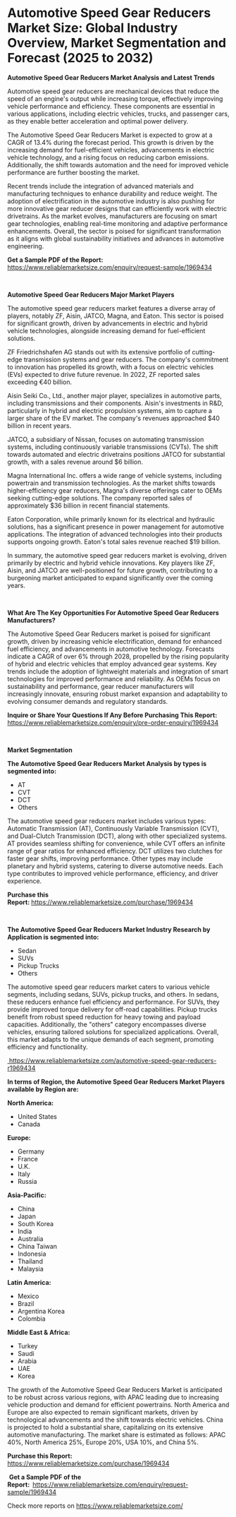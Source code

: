 <p><h1>Automotive Speed Gear Reducers Market Size: Global Industry Overview, Market Segmentation and Forecast (2025 to 2032)</h1></p><p><strong>Automotive Speed Gear Reducers Market Analysis and Latest Trends</strong></p>
<p><p>Automotive speed gear reducers are mechanical devices that reduce the speed of an engine's output while increasing torque, effectively improving vehicle performance and efficiency. These components are essential in various applications, including electric vehicles, trucks, and passenger cars, as they enable better acceleration and optimal power delivery.</p><p>The Automotive Speed Gear Reducers Market is expected to grow at a CAGR of 13.4% during the forecast period. This growth is driven by the increasing demand for fuel-efficient vehicles, advancements in electric vehicle technology, and a rising focus on reducing carbon emissions. Additionally, the shift towards automation and the need for improved vehicle performance are further boosting the market.</p><p>Recent trends include the integration of advanced materials and manufacturing techniques to enhance durability and reduce weight. The adoption of electrification in the automotive industry is also pushing for more innovative gear reducer designs that can efficiently work with electric drivetrains. As the market evolves, manufacturers are focusing on smart gear technologies, enabling real-time monitoring and adaptive performance enhancements. Overall, the sector is poised for significant transformation as it aligns with global sustainability initiatives and advances in automotive engineering.</p></p>
<p><strong>Get a Sample PDF of the Report:&nbsp;</strong> <a href="https://www.reliablemarketsize.com/enquiry/request-sample/1969434?utm_campaign=2948&utm_medium=2&utm_source=Github&utm_content=ia&utm_term=31032025&utm_id=automotive-speed-gear-reducers">https://www.reliablemarketsize.com/enquiry/request-sample/1969434</a></p>
<p>&nbsp;</p>
<p><strong>Automotive Speed Gear Reducers Major Market Players</strong></p>
<p><p>The automotive speed gear reducers market features a diverse array of players, notably ZF, Aisin, JATCO, Magna, and Eaton. This sector is poised for significant growth, driven by advancements in electric and hybrid vehicle technologies, alongside increasing demand for fuel-efficient solutions.</p><p>ZF Friedrichshafen AG stands out with its extensive portfolio of cutting-edge transmission systems and gear reducers. The company's commitment to innovation has propelled its growth, with a focus on electric vehicles (EVs) expected to drive future revenue. In 2022, ZF reported sales exceeding €40 billion.</p><p>Aisin Seiki Co., Ltd., another major player, specializes in automotive parts, including transmissions and their components. Aisin's investments in R&D, particularly in hybrid and electric propulsion systems, aim to capture a larger share of the EV market. The company's revenues approached $40 billion in recent years.</p><p>JATCO, a subsidiary of Nissan, focuses on automating transmission systems, including continuously variable transmissions (CVTs). The shift towards automated and electric drivetrains positions JATCO for substantial growth, with a sales revenue around $6 billion.</p><p>Magna International Inc. offers a wide range of vehicle systems, including powertrain and transmission technologies. As the market shifts towards higher-efficiency gear reducers, Magna's diverse offerings cater to OEMs seeking cutting-edge solutions. The company reported sales of approximately $36 billion in recent financial statements.</p><p>Eaton Corporation, while primarily known for its electrical and hydraulic solutions, has a significant presence in power management for automotive applications. The integration of advanced technologies into their products supports ongoing growth. Eaton's total sales revenue reached $19 billion.</p><p>In summary, the automotive speed gear reducers market is evolving, driven primarily by electric and hybrid vehicle innovations. Key players like ZF, Aisin, and JATCO are well-positioned for future growth, contributing to a burgeoning market anticipated to expand significantly over the coming years.</p></p>
<p>&nbsp;</p>
<p><strong>What Are The Key Opportunities For Automotive Speed Gear Reducers Manufacturers?</strong></p>
<p><p>The Automotive Speed Gear Reducers market is poised for significant growth, driven by increasing vehicle electrification, demand for enhanced fuel efficiency, and advancements in automotive technology. Forecasts indicate a CAGR of over 6% through 2028, propelled by the rising popularity of hybrid and electric vehicles that employ advanced gear systems. Key trends include the adoption of lightweight materials and integration of smart technologies for improved performance and reliability. As OEMs focus on sustainability and performance, gear reducer manufacturers will increasingly innovate, ensuring robust market expansion and adaptability to evolving consumer demands and regulatory standards.</p></p>
<p><strong>Inquire or Share Your Questions If Any Before Purchasing This Report:</strong> <a href="https://www.reliablemarketsize.com/enquiry/pre-order-enquiry/1969434?utm_campaign=2948&utm_medium=2&utm_source=Github&utm_content=ia&utm_term=31032025&utm_id=automotive-speed-gear-reducers">https://www.reliablemarketsize.com/enquiry/pre-order-enquiry/1969434</a></p>
<p>&nbsp;</p>
<p><strong>Market Segmentation</strong></p>
<p><strong>The Automotive Speed Gear Reducers Market Analysis by types is segmented into:</strong></p>
<p><ul><li>AT</li><li>CVT</li><li>DCT</li><li>Others</li></ul></p>
<p><p>The automotive speed gear reducers market includes various types: Automatic Transmission (AT), Continuously Variable Transmission (CVT), and Dual-Clutch Transmission (DCT), along with other specialized systems. AT provides seamless shifting for convenience, while CVT offers an infinite range of gear ratios for enhanced efficiency. DCT utilizes two clutches for faster gear shifts, improving performance. Other types may include planetary and hybrid systems, catering to diverse automotive needs. Each type contributes to improved vehicle performance, efficiency, and driver experience.</p></p>
<p><strong>Purchase this Report:&nbsp;</strong><a href="https://www.reliablemarketsize.com/purchase/1969434?utm_campaign=2948&utm_medium=2&utm_source=Github&utm_content=ia&utm_term=31032025&utm_id=automotive-speed-gear-reducers">https://www.reliablemarketsize.com/purchase/1969434</a></p>
<p>&nbsp;</p>
<p><strong>The Automotive Speed Gear Reducers Market Industry Research by Application is segmented into:</strong></p>
<p><ul><li>Sedan</li><li>SUVs</li><li>Pickup Trucks</li><li>Others</li></ul></p>
<p><p>The automotive speed gear reducers market caters to various vehicle segments, including sedans, SUVs, pickup trucks, and others. In sedans, these reducers enhance fuel efficiency and performance. For SUVs, they provide improved torque delivery for off-road capabilities. Pickup trucks benefit from robust speed reduction for heavy towing and payload capacities. Additionally, the "others" category encompasses diverse vehicles, ensuring tailored solutions for specialized applications. Overall, this market adapts to the unique demands of each segment, promoting efficiency and functionality.</p></p>
<p><a href="https://www.reliablemarketsize.com/automotive-speed-gear-reducers-r1969434?utm_campaign=2948&utm_medium=2&utm_source=Github&utm_content=ia&utm_term=31032025&utm_id=automotive-speed-gear-reducers">&nbsp;https://www.reliablemarketsize.com/automotive-speed-gear-reducers-r1969434</a></p>
<p><strong>In terms of Region, the Automotive Speed Gear Reducers Market Players available by Region are:</strong></p>
<p>
    <p> <strong> North America: </strong>
        <ul>
            <li>United States</li>
            <li>Canada</li>
        </ul>
        </p> 
    <p> <strong> Europe: </strong>
        <ul>
            <li>Germany</li>
            <li>France</li>
            <li>U.K.</li>
            <li>Italy</li>
            <li>Russia</li>
        </ul>
        </p> 
    <p> <strong> Asia-Pacific: </strong>
        <ul>
            <li>China</li>
            <li>Japan</li>
            <li>South Korea</li>
            <li>India</li>
            <li>Australia</li>
            <li>China Taiwan</li>
            <li>Indonesia</li>
            <li>Thailand</li>
            <li>Malaysia</li>
        </ul>
        </p> 
    <p> <strong> Latin America: </strong>
        <ul>
            <li>Mexico</li>
            <li>Brazil</li>
            <li>Argentina Korea</li>
            <li>Colombia</li>
        </ul>
        </p> 
    <p> <strong> Middle East & Africa: </strong>
        <ul>
            <li>Turkey</li>
            <li>Saudi</li>
            <li>Arabia</li>
            <li>UAE</li>
            <li>Korea</li>
        </ul>
    </p>
    </p>
<p><p>The growth of the Automotive Speed Gear Reducers Market is anticipated to be robust across various regions, with APAC leading due to increasing vehicle production and demand for efficient powertrains. North America and Europe are also expected to remain significant markets, driven by technological advancements and the shift towards electric vehicles. China is projected to hold a substantial share, capitalizing on its extensive automotive manufacturing. The market share is estimated as follows: APAC 40%, North America 25%, Europe 20%, USA 10%, and China 5%.</p></p>
<p><strong>Purchase this Report: </strong><a href="https://www.reliablemarketsize.com/purchase/1969434?utm_campaign=2948&utm_medium=2&utm_source=Github&utm_content=ia&utm_term=31032025&utm_id=automotive-speed-gear-reducers">https://www.reliablemarketsize.com/purchase/1969434</a></p>
<p>&nbsp;<strong>Get a Sample PDF of the Report:&nbsp;&nbsp;</strong><a href="https://www.reliablemarketsize.com/enquiry/request-sample/1969434?utm_campaign=2948&utm_medium=2&utm_source=Github&utm_content=ia&utm_term=31032025&utm_id=automotive-speed-gear-reducers">https://www.reliablemarketsize.com/enquiry/request-sample/1969434</a></p>
<p><strong></strong></p>
<p>Check more reports on <a href="https://www.reliablemarketsize.com/?utm_campaign=2948&utm_medium=2&utm_source=Github&utm_content=ia&utm_term=31032025&utm_id=automotive-speed-gear-reducers">https://www.reliablemarketsize.com/</a></p>